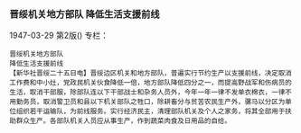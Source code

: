 ### 晋绥机关地方部队  降低生活支援前线

1947-03-29
第2版()
专栏：

    晋绥机关地方部队
    降低生活支援前线
    【新华社晋绥二十五日电】晋绥边区机关和地方部队，普遍实行节约生产以支援前线，决定取消工作费和中小灶，党政民机关伙食降低一倍，地方部队降低四分之一，而提高野战军和伤病员的生活，取消干部服，除部队连以下干部战士和杂务人员外，今年一年一律不发单衣棉衣，一律不用勤务员，取消警卫员和县以下机关部队之牲口，除耕畜分与贫苦农民生产外，骡马以分区为单位组织若干运输队，为前线服务。实行经济民主，清理部队机关及个人之家务，将其全部用于扶助群众生产。各部队机关人员应从事生产，作到蔬菜肉食及日用品的自给。
